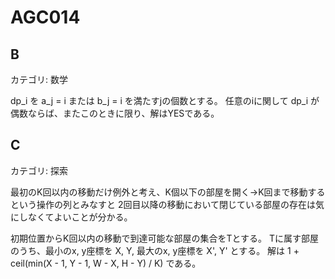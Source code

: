 # AGC014

## B
カテゴリ: 数学

dp_i を a_j = i または b_j = i を満たすjの個数とする。
任意のiに関して dp_i が偶数ならば、またこのときに限り、解はYESである。

## C
カテゴリ: 探索

最初のK回以内の移動だけ例外と考え、K個以下の部屋を開く→K回まで移動する という操作の列とみなすと
2回目以降の移動において閉じている部屋の存在は気にしなくてよいことが分かる。

初期位置からK回以内の移動で到達可能な部屋の集合をTとする。
Tに属す部屋のうち、最小のx, y座標を X, Y, 最大のx, y座標を X', Y' とする。
解は 1 + ceil(min(X - 1, Y - 1, W - X, H - Y) / K) である。
